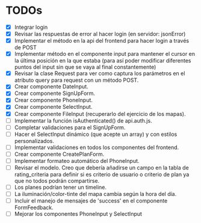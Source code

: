 # TODOs
- [x] Integrar login
- [x] Revisar las respuestas de error al hacer login (en servidor: jsonError)
- [x] Implementar el método en la api del frontend para hacer login a través de POST
- [x] Implementar método en el componente input para mantener el cursor en la última posición en la que estaba (para así poder modificar diferentes puntos del input sin que se vaya al final constantemente)
- [x] Revisar la clase Request para ver como captura los parámetros en el atributo query para request con un método POST.
- [x] Crear componente DateInput.
- [x] Crear componente SignUpForm.
- [x] Crear componente PhoneInput.
- [x] Crear componente SelectInput.
- [x] Crear componente FileInput (recuperarlo del ejercicio de los mapas).
- [ ] Implementar la función isAuthenticated() de api.auth.js.
- [ ] Completar validaciones para el SignUpForm.
- [ ] Hacer el SelectInput dinámico (que acepte un array) y con estilos personalizados.
- [ ] Implementar validaciones en todos los componentes del frontend.
- [ ] Crear componente CreatePlanForm.
- [ ] Implementar formateo automático del PhoneInput.
- [ ] Revisar el modelo. Creo que debería añadirse un campo en la tabla de rating_criteria para definir si es criterio de usuario o criterio de plan ya que no todos podrán compartirse.
- [ ] Los planes podrían tener un timeline.
- [ ] La iluminación/color-tinte del mapa cambia según la hora del día.
- [ ] Incluir el manejo de mensajes de 'success' en el componente FormFeedback.
- [ ] Mejorar los componentes PhoneInput y SelectInput